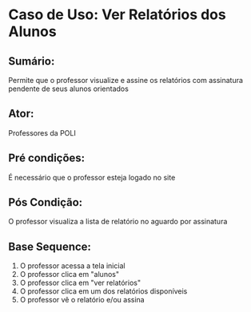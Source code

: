# Caso de Uso: Ver Relatórios dos Alunos

## Sumário: 
Permite que o professor visualize e assine os relatórios com assinatura pendente de seus alunos orientados

## Ator:
Professores da POLI

## Pré condições:
É necessário que o professor esteja logado no site

## Pós Condição:
O professor visualiza a lista de relatório no aguardo por assinatura

## Base Sequence:
1. O professor acessa a tela inicial
2. O professor clica em "alunos"
3. O professor clica em "ver relatórios"
4. O professor clica em um dos relatórios disponíveis
5. O professor vê o relatório e/ou assina
